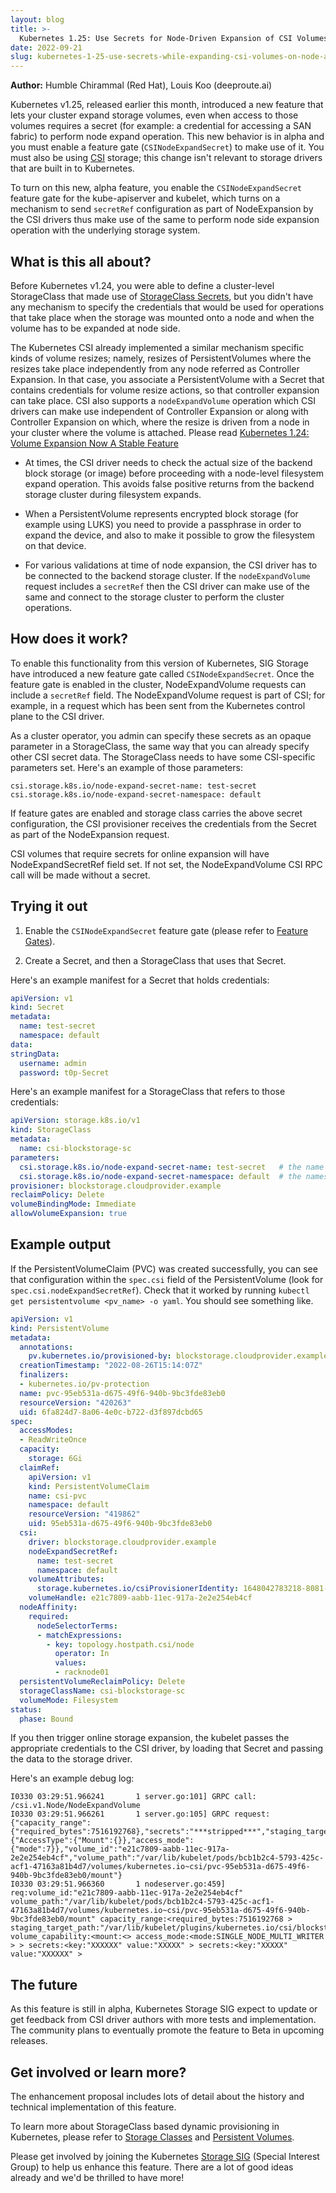 ```yaml
---
layout: blog
title: >-
  Kubernetes 1.25: Use Secrets for Node-Driven Expansion of CSI Volumes
date: 2022-09-21
slug: kubernetes-1-25-use-secrets-while-expanding-csi-volumes-on-node-alpha
---
```


**Author:** Humble Chirammal (Red Hat), Louis Koo (deeproute.ai)

Kubernetes v1.25, released earlier this month, introduced a new feature
that lets your cluster expand storage volumes, even when access to those
volumes requires a secret (for example: a credential for accessing a SAN fabric)
to perform node expand operation. This new behavior is in alpha and you
must enable a feature gate (`CSINodeExpandSecret`) to make use of it.
You must also be using [CSI](https://kubernetes-csi.github.io/docs/)
storage; this change isn't relevant to storage drivers that are built in to Kubernetes.

To turn on this new, alpha feature, you enable the `CSINodeExpandSecret` feature
gate for the kube-apiserver and kubelet, which turns on a mechanism to send `secretRef`
configuration as part of NodeExpansion  by the CSI drivers thus make use of
the same to perform node side expansion operation with the underlying
storage system.

## What is this all about?

Before Kubernetes v1.24, you were able to define a cluster-level StorageClass
that made use of [StorageClass Secrets](https://kubernetes-csi.github.io/docs/secrets-and-credentials-storage-class.html),
but you didn't have any mechanism to specify the credentials that would be used for
operations that take place when the storage was mounted onto a node and when
the volume has to be expanded at node side.

The Kubernetes CSI already implemented a similar mechanism specific kinds of
volume resizes; namely, resizes of PersistentVolumes where the resizes take place
independently from any node referred as Controller Expansion. In that case, you
associate a PersistentVolume with a Secret that contains credentials for volume resize
actions, so that controller expansion can take place. CSI also supports a `nodeExpandVolume`
operation which CSI drivers can make use independent of Controller Expansion or along with
Controller Expansion on which, where the resize is driven from a node in your cluster where
the volume is attached. Please read [Kubernetes 1.24: Volume Expansion Now A Stable Feature](/blog/2022/05/05/volume-expansion-ga/)

- At times, the CSI driver needs to check the actual size of the backend block storage (or image)
  before proceeding with a node-level filesystem expand operation. This avoids false positive returns
  from the backend storage cluster during filesystem expands.

- When a PersistentVolume represents encrypted block storage (for example using LUKS)
  you need to provide a passphrase in order to expand the device, and also to make it possible
  to grow the filesystem on that device.

- For various validations at time of node expansion, the CSI driver has to be connected
  to the backend storage cluster. If the `nodeExpandVolume` request includes a `secretRef`
  then the CSI driver can make use of the same and connect to the storage cluster to
  perform the cluster operations.

## How does it work?

To enable this functionality from this version of Kubernetes, SIG Storage have introduced
a new feature gate called `CSINodeExpandSecret`. Once the feature gate is enabled
in the cluster, NodeExpandVolume requests can include a `secretRef` field. The NodeExpandVolume request
is part of CSI; for example, in a request which has been sent from the Kubernetes
control plane to the CSI driver.

As a cluster operator, you admin can specify these secrets as an opaque parameter in a StorageClass,
the same way that you can already specify other CSI secret data. The StorageClass needs to have some
CSI-specific parameters set. Here's an example of those parameters:

```
csi.storage.k8s.io/node-expand-secret-name: test-secret
csi.storage.k8s.io/node-expand-secret-namespace: default
```

If feature gates are enabled and storage class carries the above secret configuration,
the CSI provisioner receives the credentials from the Secret as part of the NodeExpansion request.

CSI volumes that require secrets for online expansion will have NodeExpandSecretRef
field set. If not set, the NodeExpandVolume CSI RPC call will be made without a secret.

## Trying it out

1. Enable the `CSINodeExpandSecret` feature gate (please refer to
   [Feature Gates](/docs/reference/command-line-tools-reference/feature-gates/)).

1. Create a Secret, and then a StorageClass that uses that Secret.

Here's an example manifest for a Secret that holds credentials:

```yaml
apiVersion: v1
kind: Secret
metadata:
  name: test-secret
  namespace: default
data:
stringData:
  username: admin
  password: t0p-Secret
```

Here's an example manifest for a StorageClass that refers to those credentials:

```yaml
apiVersion: storage.k8s.io/v1
kind: StorageClass
metadata:
  name: csi-blockstorage-sc
parameters:
  csi.storage.k8s.io/node-expand-secret-name: test-secret   # the name of the Secret
  csi.storage.k8s.io/node-expand-secret-namespace: default  # the namespace that the Secret is in
provisioner: blockstorage.cloudprovider.example
reclaimPolicy: Delete
volumeBindingMode: Immediate
allowVolumeExpansion: true
```


## Example output

If the PersistentVolumeClaim (PVC) was created successfully, you can see that
configuration within the `spec.csi` field of the PersistentVolume (look for
`spec.csi.nodeExpandSecretRef`).
Check that it worked by running `kubectl get persistentvolume <pv_name> -o yaml`.
You should see something like.

```yaml
apiVersion: v1
kind: PersistentVolume
metadata:
  annotations:
    pv.kubernetes.io/provisioned-by: blockstorage.cloudprovider.example
  creationTimestamp: "2022-08-26T15:14:07Z"
  finalizers:
  - kubernetes.io/pv-protection
  name: pvc-95eb531a-d675-49f6-940b-9bc3fde83eb0
  resourceVersion: "420263"
  uid: 6fa824d7-8a06-4e0c-b722-d3f897dcbd65
spec:
  accessModes:
  - ReadWriteOnce
  capacity:
    storage: 6Gi
  claimRef:
    apiVersion: v1
    kind: PersistentVolumeClaim
    name: csi-pvc
    namespace: default
    resourceVersion: "419862"
    uid: 95eb531a-d675-49f6-940b-9bc3fde83eb0
  csi:
    driver: blockstorage.cloudprovider.example
    nodeExpandSecretRef:
      name: test-secret
      namespace: default
    volumeAttributes:
      storage.kubernetes.io/csiProvisionerIdentity: 1648042783218-8081-blockstorage.cloudprovider.example
    volumeHandle: e21c7809-aabb-11ec-917a-2e2e254eb4cf
  nodeAffinity:
    required:
      nodeSelectorTerms:
      - matchExpressions:
        - key: topology.hostpath.csi/node
          operator: In
          values:
          - racknode01
  persistentVolumeReclaimPolicy: Delete
  storageClassName: csi-blockstorage-sc
  volumeMode: Filesystem
status:
  phase: Bound
```

If you then trigger online storage expansion, the kubelet passes the appropriate credentials
to the CSI driver, by loading that Secret and passing the data to the storage driver.

Here's an example debug log:

```console
I0330 03:29:51.966241       1 server.go:101] GRPC call: /csi.v1.Node/NodeExpandVolume
I0330 03:29:51.966261       1 server.go:105] GRPC request: {"capacity_range":{"required_bytes":7516192768},"secrets":"***stripped***","staging_target_path":"/var/lib/kubelet/plugins/kubernetes.io/csi/blockstorage.cloudprovider.example/f7c62e6e08ce21e9b2a95c841df315ed4c25a15e91d8fcaf20e1c2305e5300ab/globalmount","volume_capability":{"AccessType":{"Mount":{}},"access_mode":{"mode":7}},"volume_id":"e21c7809-aabb-11ec-917a-2e2e254eb4cf","volume_path":"/var/lib/kubelet/pods/bcb1b2c4-5793-425c-acf1-47163a81b4d7/volumes/kubernetes.io~csi/pvc-95eb531a-d675-49f6-940b-9bc3fde83eb0/mount"}
I0330 03:29:51.966360       1 nodeserver.go:459] req:volume_id:"e21c7809-aabb-11ec-917a-2e2e254eb4cf" volume_path:"/var/lib/kubelet/pods/bcb1b2c4-5793-425c-acf1-47163a81b4d7/volumes/kubernetes.io~csi/pvc-95eb531a-d675-49f6-940b-9bc3fde83eb0/mount" capacity_range:<required_bytes:7516192768 > staging_target_path:"/var/lib/kubelet/plugins/kubernetes.io/csi/blockstorage.cloudprovider.example/f7c62e6e08ce21e9b2a95c841df315ed4c25a15e91d8fcaf20e1c2305e5300ab/globalmount" volume_capability:<mount:<> access_mode:<mode:SINGLE_NODE_MULTI_WRITER > > secrets:<key:"XXXXXX" value:"XXXXX" > secrets:<key:"XXXXX" value:"XXXXXX" >
```

## The future

As this feature is still in alpha, Kubernetes Storage SIG expect to update or get feedback from CSI driver
authors with more tests and implementation. The community plans to eventually
promote the feature to Beta in upcoming releases.

## Get involved or learn more?

The enhancement proposal includes lots of detail about the history and technical
implementation of this feature.

To learn more about StorageClass based dynamic provisioning in Kubernetes, please refer to
[Storage Classes](/docs/concepts/storage/storage-classes/) and
[Persistent Volumes](/docs/concepts/storage/persistent-volumes/).

Please get involved by joining the Kubernetes
[Storage SIG](https://github.com/kubernetes/community/blob/master/sig-storage/README.md)
(Special Interest Group) to help us enhance this feature.
There are a lot of good ideas already and we'd be thrilled to have more!
